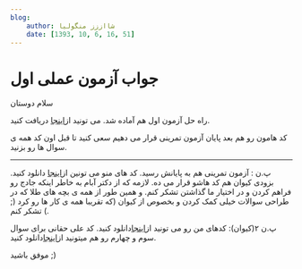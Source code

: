 ```yaml
---
blog:
    author: شااززز منگولیا
    date: [1393, 10, 6, 16, 51]
---
```

# جواب آزمون عملی اول

<div class="cnt">
سلام دوستان<p></p>
<p>راه حل آزمون اول هم آماده شد. می تونید از<a href="http://l2l.ir/4S1" target="_blank" title="جواب آزمون عملی اول">اینجا</a> دریافت کنید.</p>
<p>کد هامون رو هم بعد پایان آزمون تمرینی قرار می دهیم سعی کنید تا قبل اون کد همه ی سوال ها رو بزنید.</p>
<hr/>

<p>پ.ن : آزمون تمرینی هم به پایانش رسید. کد های منو می تونین از<a href="http://l2l.ir/4Ts" target="_blank">اینجا</a> دانلود کنید. بزودی کیوان هم کد هاشو قرار می ده. لازمه که از دکتر آبام به خاطر اینکه جادج رو فراهم کردن و در اختیار ما گذاشتن تشکر کنم. و همین طور از همه ی بچه های طلا که در طراحی سوالات خیلی کمک کردن و بخصوص از کیوان (که تقریبا همه ی کار ها رو کرد (; ) تشکر کنم.</p>
<p>پ.ن ۲(کیوان):‌ کدهای من رو می تونید از<a href="http://l2l.ir/4TP" target="_blank">اینجا</a>دانلود کنید. کد علی حقانی برای سوال سوم و چهارم رو هم میتونید از<a href="http://l2l.ir/4TQ" target="_blank">اینجا</a>دانلود کنید.</p>
<p>موفق باشید ;)</p>

</div>
